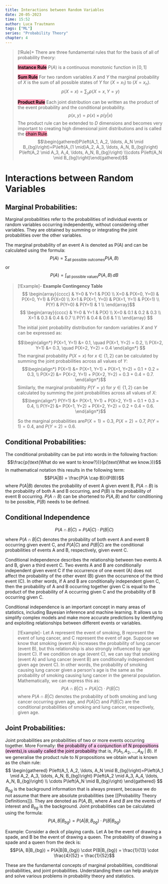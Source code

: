 ```yaml
---
title: Interactions between Random Variables
date: 20-05-2023
time: 15:52
author: Luca Trautmann
tags: ["ML"]
series: "Probability Theory"
chapter: 4
---
```

>[!Rule]+
> There are three fundamental rules that for the basis of all of probability theory:
> 
> __<mark style="background: #FF5582A6;">Instance Rule</mark>__
> $P(A)$ is a continuous monotonic function in $[0, 1]$
> 
> __<mark style="background: #FF5582A6;">Sum Rule</mark>__ 
> For two random variables $X$ and $Y$ the marginal probability of $X$ is the sum of all possible states of $Y$ for $(X = x_1)$ to $(X = x_n)$.
> $$p(X = x) = \sum_yp(X=x, Y=y)$$
> 
> __<mark style="background: #FF5582A6;">Product Rule</mark>__
> Each joint distribution can be written as the product of the event probability and the conditional probability.
> $$p(x,y) = p(x) \times p(y|x)$$
> The product rule can be extended to $D$ dimensions and becomes very important to creating high dimensional joint distributions and is called the <mark style="background: #FF5582A6;">chain Rule</mark>.
> $$\begin{gathered}P\left(A_1, A_2, \ldots, A_N \mid B_{bg}\right)=P\left(A_{1 \mid}A_2, A_3, \ldots, A_N, B_{bg}\right) P\left(A_2 \mid A_3, A_4, \ldots, A_N, B_{bg}\right) \\\cdots P\left(A_N \mid B_{bg}\right)\end{gathered}$$



# Interactions between Random Variables
## Marginal Probabilities:
Marginal probabilities refer to the probabilities of individual events or random variables occurring independently, without considering other variables. They are obtained by summing or integrating the joint probabilities over the other variables.  

The marginal probability of an event A is denoted as P(A) and can be calculated using the formula:
$$P(A) = \sum_{\text{all possible outcomes}} P(A, B)$$
or
$$P(A) = \int_{\text{all possible values}} P(A, B) \, dB$$

> [!Example]-
> __Example Contingency Table__
> $$
> \begin{array}{cccc}
> & Y=0 & Y=1 & P(X) \\ 
> X=0 & P(X=0, Y=0) & P(X=0, Y=1) & P(X=0) \\ 
> X=1 & P(X=1, Y=0) & P(X=1, Y=1) & P(X=1) \\ 
> P(Y) & P(Y=0) & P(Y=1) & 1 \\ 
> \end{array}$$
> $$
> \begin{array}{cccc}
> & Y=0 & Y=1 & P(X) \\ 
> X=0 & 0.1 & 0.2 & 0.3 \\ 
> X=1 & 0.3 & 0.4 & 0.7 \\ 
> P(Y) & 0.4 & 0.6 & 1 \\ 
> \end{array}
> $$
> 
> The initial joint probability distribution for random variables $X$ and $Y$ can be expressed as:
> 
> $$\begin{align*}
> P(X=1, Y=1) &= 0.1, \quad P(X=1, Y=2) = 0.2, \\
> P(X=2, Y=1) &= 0.3, \quad P(X=2, Y=2) = 0.4
> \end{align*}
> $$
> The marginal probability $P(X=x)$ for $x\in\{1,2\}$ can be calculated by summing the joint probabilities across all values of $Y$:
> $$\begin{align*} P(X=1) &= P(X=1, Y=1) + P(X=1, Y=2) = 0.1 + 0.2 = 0.3, \\ P(X=2) &= P(X=2, Y=1) + P(X=2, Y=2) = 0.3 + 0.4 = 0.7. \end{align*}$$
> Similarly, the marginal probability $P(Y=y)$ for $y\in\{1,2\}$ can be calculated by summing the joint probabilities across all values of $X$:
> $$\begin{align*}
> P(Y=1) &= P(X=1, Y=1) + P(X=2, Y=1) = 0.1 + 0.3 = 0.4, \\
> P(Y=2) &= P(X=1, Y=2) + P(X=2, Y=2) = 0.2 + 0.4 = 0.6.
> \end{align*}$$
> 
> So the marginal probabilities are$P(X=1) = 0.3$, $P(X=2) = 0.7$, $P(Y=1) = 0.4$, and $P(Y=2) = 0.6$.


## Conditional Probabilities:
The conditional probability can be put into words in the following fraction:
$$\frac{p(\text{What do we want to know?})}{p(\text{What we know.})}$$
In mathematical notation this results in the following term:
$$P(A|B) = \frac{P(A \cap B)}{P(B)}$$
where $P(A|B)$ denotes the probability of event A given event B, $P(A \cap B)$ is the probability of both A and B occurring, and $P(B)$ is the probability of event B occurring. $P(A \cap B)$ can be shortened to $P(A, B)$ and for conditioning to be possible, $P(B)$ needs to be defined. 

## Conditional Independence
$$P(A \cap B | C) = P(A | C) \cdot P(B | C)$$

where $P(A \cap B | C)$ denotes the probability of both event A and event B occurring given event C, and $P(A | C)$ and $P(B | C)$ are the conditional probabilities of events A and B, respectively, given event C.

Conditional independence describes the relationship between two events A and B, given a third event C. Two events A and B are conditionally independent given event C if the occurrence of one event (A) does not affect the probability of the other event (B) given the occurrence of the third event (C). In other words, if A and B are conditionally independent given C, then the probability of A and B occurring together given C is equal to the product of the probability of A occurring given C and the probability of B occurring given C.

Conditional independence is an important concept in many areas of statistics, including Bayesian inference and machine learning. It allows us to simplify complex models and make more accurate predictions by identifying and exploiting relationships between different events or variables.

> [!Example]-
> Let A represent the event of smoking, B represent the event of lung cancer, and C represent the event of age. Suppose we know that smoking (event A) increases the probability of lung cancer (event B), but this relationship is also strongly influenced by age (event C).
> If we condition on age (event C), we can say that smoking (event A) and lung cancer (event B) are conditionally independent given age (event C). In other words, the probability of smoking causing lung cancer given a person's age is the same as the probability of smoking causing lung cancer in the general population.
> Mathematically, we can express this as:
> $$P(A \cap B | C) = P(A | C) \cdot P(B | C)$$
> where $P(A \cap B | C)$ denotes the probability of both smoking and lung cancer occurring given age, and $P(A | C)$ and $P(B | C)$ are the conditional probabilities of smoking and lung cancer, respectively, given age.

## Joint Probabilities:
Joint probabilities are probabilities of two or more events occurring together. More Formally: <mark style="background: #FFB8EBA6;">the probability of a conjunction of N propositions (events),is usually called the joint probability </mark>that is, $P\left(A_1, A_2, \ldots, A_N\right.$ | $B)$. If we generalise the product rule to $N$ propositions we obtain what is known as the chain rule:
$$
\begin{gathered}
P\left(A_1, A_2, \ldots, A_N \mid B_{bg}\right)=P\left(A_1 \mid A_2, A_3, \ldots, A_N, B_{bg}\right) P\left(A_2 \mid A_3, A_4, \ldots, A_N, B_{bg}\right) \\
\cdots P\left(A_N \mid B_{bg}\right)
\end{gathered}
$$
$B_{bg}$ is the background information that is always present, because we do not assume that there are absolute probabilities (see [[Probability Theory Definitions]]). They are denoted as $P(A, B)$, where $A$ and $B$ are the events of interest and $B_{bg}$ is the background. Joint probabilities can be calculated using the formula:
$$P(A, B | B_{bg}) = P(A|B,B_{bg}) \cdot P(B|B_{bg})$$

Example:
Consider a deck of playing cards. Let A be the event of drawing a spade, and B be the event of drawing a queen. The probability of drawing a spade and a queen from the deck is:
$$P(A, B|B_{bg}) = P(A|B|B_{bg}) \cdot P(B|B_{bg}) = \frac{1}{13} \cdot \frac{4}{52} = \frac{1}{52}$$

These are the fundamental concepts of marginal probabilities, conditional probabilities, and joint probabilities. Understanding them can help analyze and solve various problems in probability theory and statistics.

